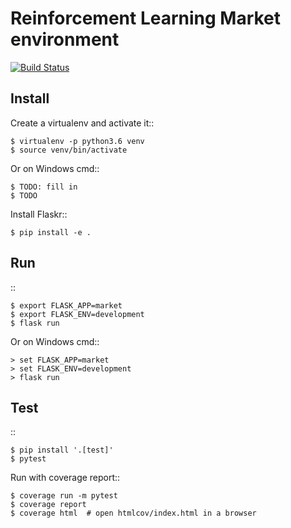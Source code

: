 # Reinforcement Learning Market environment

[![Build Status](https://api.travis-ci.com/seoulai/market.svg?branch=master)](https://travis-ci.com/seoulai/market)

## Install

Create a virtualenv and activate it::

    $ virtualenv -p python3.6 venv
    $ source venv/bin/activate

Or on Windows cmd::

    $ TODO: fill in
    $ TODO

Install Flaskr::

    $ pip install -e .

## Run

::

    $ export FLASK_APP=market
    $ export FLASK_ENV=development
    $ flask run

Or on Windows cmd::

    > set FLASK_APP=market
    > set FLASK_ENV=development
    > flask run

## Test

::

    $ pip install '.[test]'
    $ pytest

Run with coverage report::

    $ coverage run -m pytest
    $ coverage report
    $ coverage html  # open htmlcov/index.html in a browser
